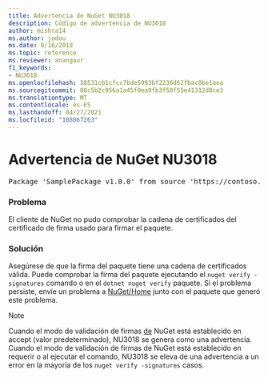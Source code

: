 ```yaml
---
title: Advertencia de NuGet NU3018
description: Código de advertencia de NU3018
author: mishra14
ms.author: jodou
ms.date: 8/16/2018
ms.topic: reference
ms.reviewer: anangaur
f1_keywords:
- NU3018
ms.openlocfilehash: 38531cb1cfcc7bde5993bf2236d62fbac0be1aea
ms.sourcegitcommit: 08c5b2c956a1a45f0ea9fb3f50f55e41312d8ce3
ms.translationtype: MT
ms.contentlocale: es-ES
ms.lasthandoff: 04/27/2021
ms.locfileid: "108067263"
---
```

# <a name="nuget-warning-nu3018"></a>Advertencia de NuGet NU3018

<pre>Package 'SamplePackage v1.0.0' from source 'https://contoso.com/index.json': The primary signature's signing certificate is not trusted by the trust provider.</pre>

### <a name="issue"></a>Problema

El cliente de NuGet no pudo comprobar la cadena de certificados del certificado de firma usado para firmar el paquete.

### <a name="solution"></a>Solución

Asegúrese de que la firma del paquete tiene una cadena de certificados válida. Puede comprobar la firma del paquete ejecutando el `nuget verify -signatures` comando o en el `dotnet nuget verify` paquete. Si el problema persiste, envíe un problema a [NuGet/Home](https://github.com/NuGet/Home/issues) junto con el paquete que generó este problema.

> [!Note]
> Cuando el modo de validación de firmas [de](../../consume-packages/installing-signed-packages.md#configure-package-signature-requirements) NuGet está establecido en accept (valor predeterminado), NU3018 se genera como una advertencia.
> Cuando el modo de validación de firmas de NuGet está establecido en requerir o al ejecutar el comando, NU3018 se eleva de una advertencia a un error en la mayoría de los `nuget verify -signatures` casos.
